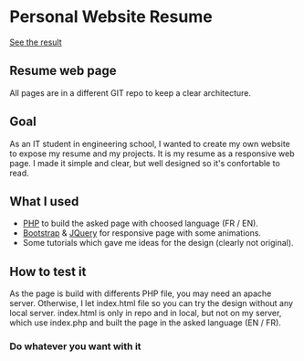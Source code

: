 # Personal Website Resume

[See the result](https://resume.dubillaudb.fr/?lang=en)

## Resume web page
All pages are in a different GIT repo to keep a clear architecture.

## Goal
As an IT student in engineering school, I wanted to create my own website to expose my resume and my projects.
It is my resume as a responsive web page. I made it simple and clear, but well designed so it's confortable to read.

## What I used
* [PHP](https://www.php.net/manual/fr/intro-whatis.php) to build the asked page with choosed language (FR / EN).
* [Bootstrap](https://getbootstrap.com/) & [JQuery](https://jquery.com/) for responsive page with some animations.
* Some tutorials which gave me ideas for the design (clearly not original).

## How to test it
As the page is build with differents PHP file, you may need an apache server. Otherwise, I let index.html file so you can try the design without any local server. index.html is only in repo and in local, but not on my server, which use index.php and built the page in the asked language (EN / FR).

### Do whatever you want with it
